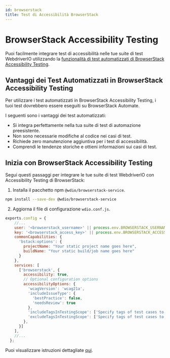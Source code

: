 ```yaml
---
id: browserstack
title: Test di Accessibilità BrowserStack
---
```


# BrowserStack Accessibility Testing

Puoi facilmente integrare test di accessibilità nelle tue suite di test WebdriverIO utilizzando la [funzionalità di test automatizzati di BrowserStack Accessibility Testing](https://www.browserstack.com/docs/accessibility/automated-tests?utm_source=webdriverio&utm_medium=partnered&utm_campaign=documentation).

## Vantaggi dei Test Automatizzati in BrowserStack Accessibility Testing

Per utilizzare i test automatizzati in BrowserStack Accessibility Testing, i tuoi test dovrebbero essere eseguiti su BrowserStack Automate.

I seguenti sono i vantaggi dei test automatizzati:

* Si integra perfettamente nella tua suite di test di automazione preesistente.
* Non sono necessarie modifiche al codice nei casi di test.
* Richiede zero manutenzione aggiuntiva per i test di accessibilità.
* Comprendi le tendenze storiche e ottieni informazioni sui casi di test.

## Inizia con BrowserStack Accessibility Testing

Segui questi passaggi per integrare le tue suite di test WebdriverIO con Accessibility Testing di BrowserStack:

1. Installa il pacchetto npm `@wdio/browserstack-service`.

```bash npm2yarn
npm install --save-dev @wdio/browserstack-service
```

2. Aggiorna il file di configurazione `wdio.conf.js`.

```javascript
exports.config = {
    //...
    user: '<browserstack_username>' || process.env.BROWSERSTACK_USERNAME,
    key: '<browserstack_access_key>' || process.env.BROWSERSTACK_ACCESS_KEY,
    commonCapabilities: {
      'bstack:options': {
        projectName: "Your static project name goes here",
        buildName: "Your static build/job name goes here"
      }
    },
    services: [
      ['browserstack', {
        accessibility: true,
        // Optional configuration options
        accessibilityOptions: {
          'wcagVersion': 'wcag21a',
          'includeIssueType': {
            'bestPractice': false,
            'needsReview': true
          },
          'includeTagsInTestingScope': ['Specify tags of test cases to be included'],
          'excludeTagsInTestingScope': ['Specify tags of test cases to be excluded']
        },
      }]
    ],
    //...
  };
```

Puoi visualizzare istruzioni dettagliate [qui](https://www.browserstack.com/docs/accessibility/automated-tests/get-started/webdriverio?utm_source=webdriverio&utm_medium=partnered&utm_campaign=documentation).